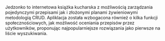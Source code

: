 Jedzonko to internetowa książka kucharska z możliwością zarządzania pojedynczymi przepisami jak i złożonymi planami żywieniowymi metodologią CRUD. Apliklacja została wzbogacona również o kilka funkcji społecznościowych, jak możliwość oceniania przepisów przez użytkowników, proponując najpopularniejsze rozwiązania jako pierwsze na liście wyszukiwania.
